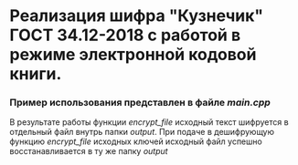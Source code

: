 #  Реализация шифра "Кузнечик" ГОСТ 34.12-2018 с работой в режиме электронной кодовой книги.

### Пример использования представлен в файле *main.cpp*

В результате работы функции *encrypt_file* исходный текст шифруется в отдельный файл внутрь папки *output*. При подаче в дешифрующую функцию *encrypt_file* исходных ключей исходный файл успешно восстанавливается в ту же папку *output*
